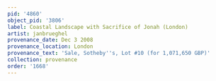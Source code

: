 ```yaml
---
pid: '4860'
object_pid: '3806'
label: Coastal Landscape with Sacrifice of Jonah (London)
artist: janbrueghel
provenance_date: Dec 3 2008
provenance_location: London
provenance_text: 'Sale, Sotheby''s, Lot #10 (for 1,071,650 GBP)'
collection: provenance
order: '1668'
---
```

